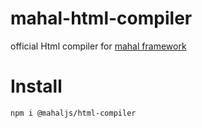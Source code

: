 # mahal-html-compiler

official Html compiler for [mahal framework](https://github.com/ujjwalguptaofficial/mahal)

# Install

```
npm i @mahaljs/html-compiler
```